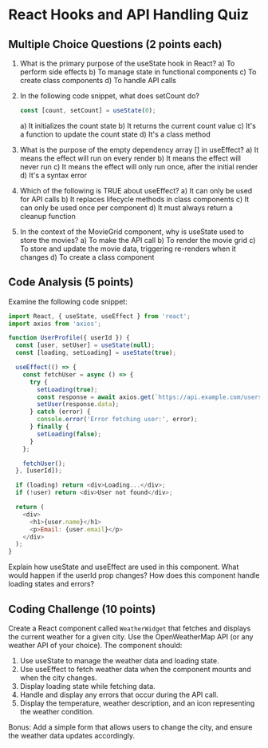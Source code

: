 # React Hooks and API Handling Quiz

## Multiple Choice Questions (2 points each)

1. What is the primary purpose of the useState hook in React?
   a) To perform side effects
   b) To manage state in functional components
   c) To create class components
   d) To handle API calls

2. In the following code snippet, what does setCount do?
   ```javascript
   const [count, setCount] = useState(0);
   ```
   a) It initializes the count state
   b) It returns the current count value
   c) It's a function to update the count state
   d) It's a class method

3. What is the purpose of the empty dependency array [] in useEffect?
   a) It means the effect will run on every render
   b) It means the effect will never run
   c) It means the effect will only run once, after the initial render
   d) It's a syntax error

4. Which of the following is TRUE about useEffect?
   a) It can only be used for API calls
   b) It replaces lifecycle methods in class components
   c) It can only be used once per component
   d) It must always return a cleanup function

5. In the context of the MovieGrid component, why is useState used to store the movies?
   a) To make the API call
   b) To render the movie grid
   c) To store and update the movie data, triggering re-renders when it changes
   d) To create a class component

## Code Analysis (5 points)

Examine the following code snippet:

```javascript
import React, { useState, useEffect } from 'react';
import axios from 'axios';

function UserProfile({ userId }) {
  const [user, setUser] = useState(null);
  const [loading, setLoading] = useState(true);

  useEffect(() => {
    const fetchUser = async () => {
      try {
        setLoading(true);
        const response = await axios.get(`https://api.example.com/users/${userId}`);
        setUser(response.data);
      } catch (error) {
        console.error('Error fetching user:', error);
      } finally {
        setLoading(false);
      }
    };

    fetchUser();
  }, [userId]);

  if (loading) return <div>Loading...</div>;
  if (!user) return <div>User not found</div>;

  return (
    <div>
      <h1>{user.name}</h1>
      <p>Email: {user.email}</p>
    </div>
  );
}
```

Explain how useState and useEffect are used in this component. What would happen if the userId prop changes? How does this component handle loading states and errors?

## Coding Challenge (10 points)

Create a React component called `WeatherWidget` that fetches and displays the current weather for a given city. Use the OpenWeatherMap API (or any weather API of your choice). The component should:

1. Use useState to manage the weather data and loading state.
2. Use useEffect to fetch weather data when the component mounts and when the city changes.
3. Display loading state while fetching data.
4. Handle and display any errors that occur during the API call.
5. Display the temperature, weather description, and an icon representing the weather condition.

Bonus: Add a simple form that allows users to change the city, and ensure the weather data updates accordingly.
